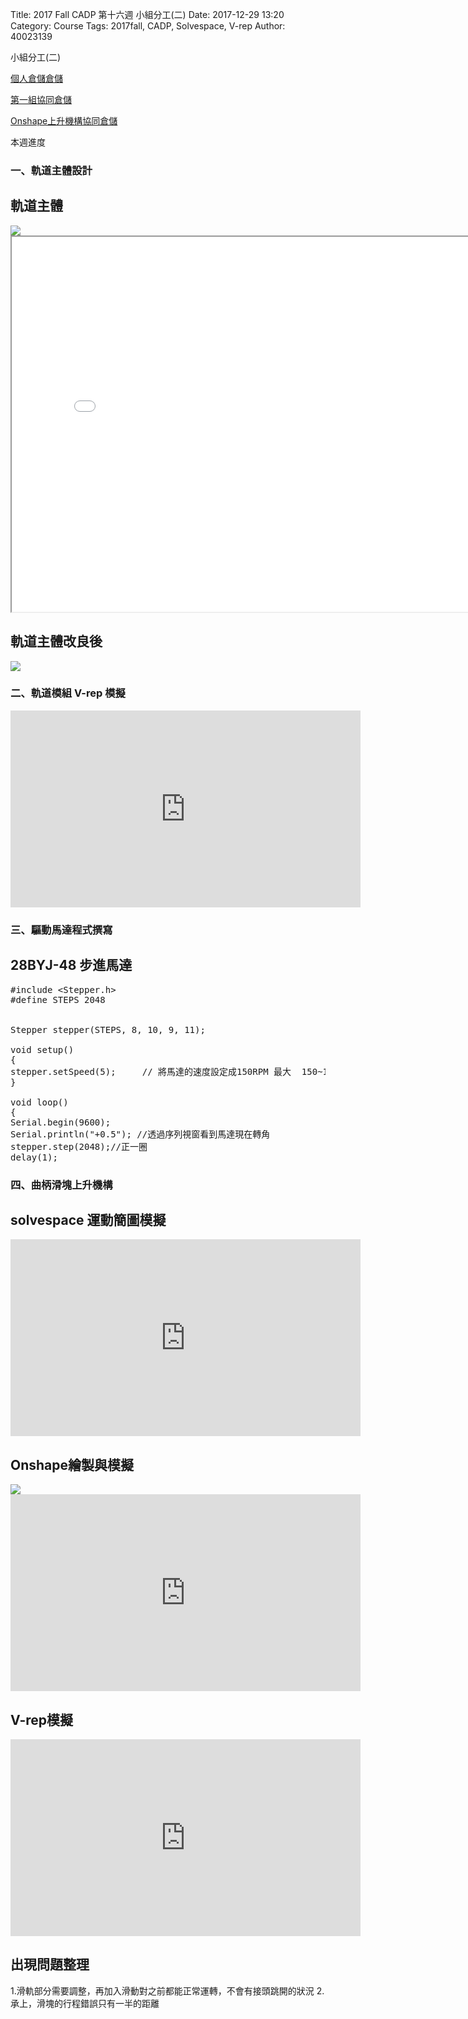 Title: 2017 Fall CADP 第十六週  小組分工(二)
Date: 2017-12-29 13:20
Category: Course
Tags: 2017fall, CADP, Solvespace, V-rep
Author: 40023139


小組分工(二)

<!-- PELICAN_END_SUMMARY -->


<a href="https://github.com/40023139/40023139_finalproject">個人倉儲倉儲</a>

<a href="https://github.com/s40523210/bg1_cadp_finalproject">第一組協同倉儲</a>

<a href="https://cad.onshape.com/documents/08e7fc9f43d856d66ff5a661/w/6e8d0674c911f1123dd3a26d/e/76e38414d220390a04095d03">Onshape上升機構協同倉儲</a>

本週進度

<h3>一、軌道主體設計</h3>

<h2>軌道主體</h2>

<img src="../data/images/marble/SLDWORKS_2017-12-22_14-34-12.png">

<iframe src="./../data/stlviewer/viewstl.html?src=./../project/STL/track.STL" width="800" height="600"></iframe>

<h2>軌道主體改良後</h2>

<img src="../data/images/marble/trick.PNG">


<h3>二、軌道模組 V-rep 模擬 </h3>

<iframe width="560" height="315" src="https://www.youtube.com/embed/WOKI-qp25FQ" frameborder="0" gesture="media" allow="encrypted-media" allowfullscreen></iframe>

<h3>三、驅動馬達程式撰寫</h3>

<h2>28BYJ-48 步進馬達</h2>

<pre class="brush: c">
#include &lt;Stepper.h&gt;
#define STEPS 2048


Stepper stepper(STEPS, 8, 10, 9, 11);

void setup()
{
stepper.setSpeed(5);     // 將馬達的速度設定成150RPM 最大  150~160
}

void loop()
{
Serial.begin(9600);
Serial.println("+0.5"); //透過序列視窗看到馬達現在轉角
stepper.step(2048);//正一圈
delay(1);
</pre>


<h3>四、曲柄滑塊上升機構</h3>

<h2>solvespace 運動簡圖模擬</h2>
<iframe width="560" height="315" src="https://www.youtube.com/embed/pZ_u1j2QTPM" frameborder="0" gesture="media" allow="encrypted-media" allowfullscreen></iframe>

<h2>Onshape繪製與模擬</h2>
<img src="../data/images/marble/onshape6link.png">
<iframe width="560" height="315" src="https://www.youtube.com/embed/Rufa_Z-gLic" frameborder="0" gesture="media" allow="encrypted-media" allowfullscreen></iframe>

<h2>V-rep模擬</h2>

<iframe width="560" height="315" src="https://www.youtube.com/embed/3mNpb95haaA" frameborder="0" gesture="media" allow="encrypted-media" allowfullscreen></iframe>

<h2>出現問題整理</h2>

1.滑軌部分需要調整，再加入滑動對之前都能正常運轉，不會有接頭跳開的狀況
2.承上，滑塊的行程錯誤只有一半的距離
















